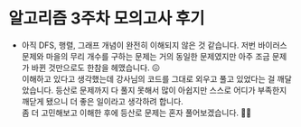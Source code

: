 # 알고리즘 3주차 모의고사 후기

- 아직 DFS, 행렬, 그래프 개념이 완전히 이해되지 않은 것 같습니다. 저번 바이러스 문제와 마을의 무리 개수를 구하는 문제는 거의 동일한 문제였지만 아주 조금 문제가 바뀐 것만으로도 한참을 헤맸습니다. 😖  
  이해하고 있다고 생각했는데 강사님의 코드를 그대로 외우고 풀고 있었다는 걸 깨달았습니다. 등산로 문제까지 다 풀지 못해서 많이 아쉽지만 스스로 어디가 부족한지 깨닫게 됐으니 더 좋은 일이라고 생각하려 합니다.  
  좀 더 고민해보고 이해한 후에 등산로 문제는 혼자 풀어보겠습니다. 🐣🐣

